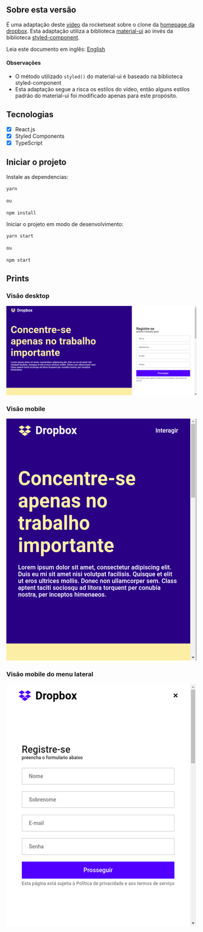 ## Sobre esta versão

É uma adaptação deste [vídeo](https://www.youtube.com/watch?v=VqP1ECc_j4M) da rocketseat sobre o clone da [homepage da dropbox](https://www.dropbox.com/pt_BR/).
Esta adaptação utiliza a biblioteca [material-ui](https://material-ui.com/) ao invés da biblioteca [styled-component](https://styled-components.com/).

Leia este documento em inglês: [English](README.en.md)

#### Observações

- O método utilizado `styled()` do material-ui é baseado na biblioteca styled-component
- Esta adaptação segue a risca os estilos do vídeo, então alguns estilos padrão do material-ui foi modificado apenas para este propósito.

## Tecnologias

- [x] React.js
- [x] Styled Components
- [x] TypeScript

## Iniciar o projeto

Instale as dependencias:

```
yarn

ou

npm install
```

Iniciar o projeto em modo de desenvolvimento:

```
yarn start

ou

npm start
```

## Prints

### Visão desktop

<img src="../screens/Screenshot-dropbox-clone-version-1-desktop.png" />

### Visão mobile

<img src="../screens/Screenshot-dropbox-clone-version-1-mobile-Section.png" />

### Visão mobile do menu lateral

<img src="../screens/Screenshot-dropbox-clone-version-1-mobile-Menu.png" />
